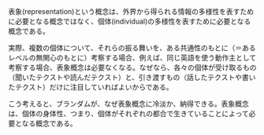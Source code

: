 表象(representation)という概念は、外界から得られる情報の多様性を表すために必要となる概念ではなく、個体(individual)の多様性を表すために必要となる概念である。

実際、複数の個体について、それらの振る舞いを、ある共通性のもとに（＝あるレベルの無関心のもとに）考察する場合、例えば、同じ英語を使う動作主として考察する場合、表象概念は必要なくなる。なぜなら、各々の個体が受け取るもの（聞いたテクストや読んだテクスト）と、引き渡すもの（話したテクストや書いたテクスト）だけに注目していればよいからである。

こう考えると、ブランダムが、なぜ表象概念に冷淡か、納得できる。表象概念は、個体の身体性、つまり、個体がそれぞれの都合で生きていることによって必要となる概念である。
